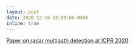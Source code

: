 ```yaml
---
layout: post
date: 2020-12-16 15:59:00-0400
inline: true
---
```


<a href="https://av.dfki.de/publications/ghost-target-detection-in-3d-radar-data-using-point-cloud-based-deep-neural-network/"> Paper on radar multipath detection at ICPR 2020 </a>
